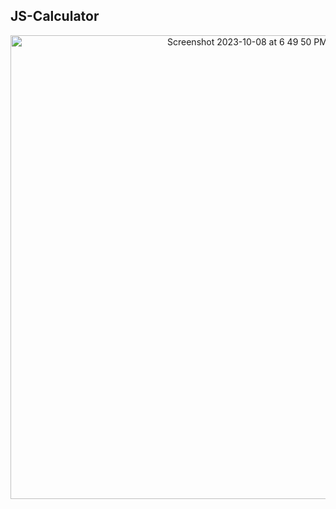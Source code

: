 ## JS-Calculator
<div align="center">
<img width="742" alt="Screenshot 2023-10-08 at 6 49 50 PM" src="https://github.com/anniekang-dev/JS-Calculator/assets/137893369/cd4e0e7e-cbce-4376-a6a0-63e54cb08829">
</div>
